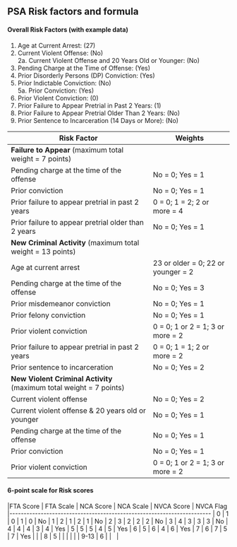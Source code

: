 ## PSA Risk factors and formula

#### Overall Risk Factors (with example data)
1. Age at Current Arrest: (27)  
2. Current Violent Offense: (No)  
2a. Current Violent Offense and 20 Years Old or Younger: (No)
3. Pending Charge at the Time of Offense: (Yes)
4. Prior Disorderly Persons (DP) Conviction: (Yes)
5. Prior Indictable Conviction: (No)  
5a. Prior Conviction: (Yes)
6. Prior Violent Conviction: (0)
7. Prior Failure to Appear Pretrial in Past 2 Years: (1)
8. Prior Failure to Appear Pretrial Older Than 2 Years: (No)
9. Prior Sentence to Incarceration (14 Days or More): (No)


| Risk Factor | Weights 
|-------------|---------
| __Failure to Appear__ (maximum total weight = 7 points)
|Pending charge at the time of the offense | No = 0; Yes = 1
|Prior conviction | No = 0; Yes = 1
|Prior failure to appear pretrial in past 2 years | 0 = 0; 1 = 2; 2 or more = 4
|Prior failure to appear pretrial older than 2 years| No = 0; Yes = 1
|__New Criminal Activity__ (maximum total weight = 13 points)
|Age at current arrest | 23 or older = 0; 22 or younger = 2
|Pending charge at the time of the offense | No = 0; Yes = 3
|Prior misdemeanor conviction | No = 0; Yes = 1
|Prior felony conviction | No = 0; Yes = 1
|Prior violent conviction | 0 = 0; 1 or 2 = 1; 3 or more = 2
|Prior failure to appear pretrial in past 2 years | 0 = 0; 1 = 1; 2 or more = 2
|Prior sentence to incarceration | No = 0; Yes = 2
|__New Violent Criminal Activity__ (maximum total weight = 7 points)
|Current violent offense | No = 0; Yes = 2
|Current violent offense & 20 years old or younger | No = 0; Yes = 1
|Pending charge at the time of the offense | No = 0; Yes = 1
|Prior conviction | No = 0; Yes = 1
|Prior violent conviction | 0 = 0; 1 or 2 = 1; 3 or more = 2

#### 6-point scale for Risk scores 

|FTA Score | FTA Scale | NCA Score | NCA Scale | NVCA Score | NVCA Flag
|-----------------------------------------------------------------------
|        0 |         1 |         0 |         1 |   0     | No 
|        1 |         2 |         1 |         2 |   1     | No
|        2 |         3 |         2 |         2 |   2     | No
|        3 |         4 |         3 |         3 |   3     | No
|        4 |         4 |         4 |         3 |   4     | Yes
|        5 |         5 |         5 |         4 |   5     | Yes
|        6 |         5 |         6 |         4 |   6     | Yes
|        7 |         6 |         7 |         5 |   7     | Yes
|          |           |         8 |         5 |         |   |
|          |           |      9-13 |         6 |         | &nbsp; |

